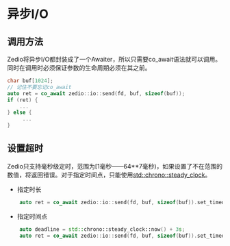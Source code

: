 # 异步I/O

## 调用方法
Zedio将异步I/O都封装成了一个Awaiter，所以只需要co_await语法就可以调用。同时在调用时必须保证参数的生命周期必须在其之前。

```cpp
char buf[1024];
// 记住不要忘记co_await
auto ret = co_await zedio::io::send(fd, buf, sizeof(buf));
if (ret) {
    ...
} else {
     ...
}
```

## 设置超时
Zedio只支持毫秒级定时，范围为[1毫秒——64**7毫秒)，如果设置了不在范围的数值，将返回错误。对于指定时间点，只能使用[std::chrono::steady_clock](https://en.cppreference.com/w/cpp/chrono/steady_clock)。

- 指定时长
```cpp
    auto ret = co_await zedio::io::send(fd, buf, sizeof(buf)).set_timeou_for(3s);
```
- 指定时间点
```cpp
    auto deadline = std::chrono::steady_clock::now() + 3s;
    auto ret = co_await zedio::io::send(fd, buf, sizeof(buf)).set_timeout_at(deadline);
```
